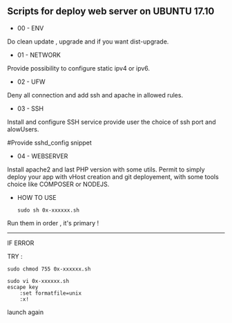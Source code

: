 
<h2> Scripts for deploy web server on UBUNTU 17.10 </h2>

- 00 - ENV

Do clean update , upgrade and if you want dist-upgrade.

- 01 - NETWORK

Provide possibility to configure static ipv4 or ipv6.

- 02 - UFW

Deny all connection and add ssh and apache in allowed rules.

- 03 - SSH

Install and configure SSH service provide user the choice of ssh port and alowUsers.

#Provide sshd_config snippet

- 04 - WEBSERVER

Install apache2 and last PHP version with some utils.
Permit to simply deploy your app with vHost creation and git deployement,
with some tools choice like COMPOSER or NODEJS.

- HOW TO USE 

	  sudo sh 0x-xxxxxx.sh

Run them in order , it's primary !

---------------------------------------------------------------

IF ERROR

TRY :

	sudo chmod 755 0x-xxxxxx.sh

	sudo vi 0x-xxxxxx.sh
	escape key
		:set formatfile=unix
		:x!

launch again 
